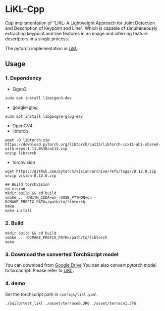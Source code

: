 # LiKL-Cpp
Cpp implementation of "LiKL: A Lightweight Approach for Joint Detection and Description of Keypoint and Line".
Which is capable of simultaneously extracting keypoint and line features in an image and inferring feature descriptors in a single process.

The pytorch implementation in [LiKL](https://github.com/hjshxb/LiKL/)

## Usage
### 1. Dependency
- Eigen3
```shell
sudo apt install libeigen3-dev
```
- google-glog
```shell
sudo apt install libgoogle-glog-dev
```
- OpenCV4
- libtorch
```shell
wget -O libtorch.zip https://download.pytorch.org/libtorch/cu113/libtorch-cxx11-abi-shared-with-deps-1.11.0%2Bcu113.zip
unzip libtorch
```
- torchvision
```shell
wget https://github.com/pytorch/vision/archive/refs/tags/v0.12.0.zip
unzip vision-0.12.0.zip

## Build torchvision
cd vision
mkdir build && cd build
cmake .. -DWITH_CUDA=on -DUSE_PYTHON=on -DCMAKE_PREFIX_PATH=/path/to/libtorch
make
make install
```

### 2. Build
```shell
mkdir build && cd build
cmake .. -DCMAKE_PREFIX_PATH=/path/to/libtorch
make
```

### 3. Download the converted TorchScript model
You can download from [Google Drive](https://drive.google.com/file/d/1rzKBShAbdSs-tcOHJE_ly5VBQGFmctSq/view?usp=sharing)
You can also convert pytorch model to torchcript. Please refer to [LiKL](https://github.com/hjshxb/LiKL/).

### 4. demo
Set the torchscript path in `configs/likl.yaml`
```shell
./build/test_likl ./asset/terrace0.JPG ./asset/terrace1.JPG
```




